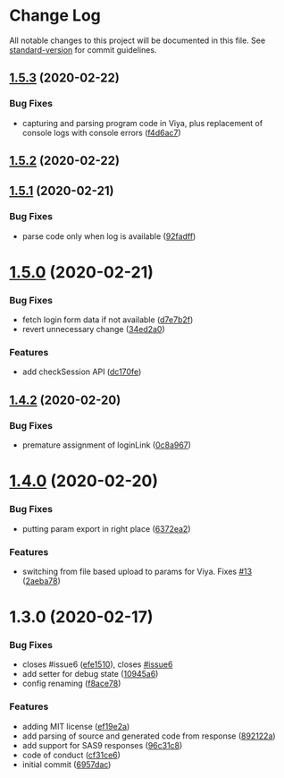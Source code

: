 # Change Log

All notable changes to this project will be documented in this file. See [standard-version](https://github.com/conventional-changelog/standard-version) for commit guidelines.

<a name="1.5.3"></a>
## [1.5.3](https://github.com/macropeople/sasjs/compare/v1.5.2...v1.5.3) (2020-02-22)


### Bug Fixes

* capturing and parsing program code in Viya, plus replacement of console logs with console errors ([f4d6ac7](https://github.com/macropeople/sasjs/commit/f4d6ac7))



<a name="1.5.2"></a>
## [1.5.2](https://github.com/macropeople/sasjs/compare/v1.5.1...v1.5.2) (2020-02-22)



<a name="1.5.1"></a>
## [1.5.1](https://github.com/macropeople/sasjs/compare/v1.5.0...v1.5.1) (2020-02-21)


### Bug Fixes

* parse code only when log is available ([92fadff](https://github.com/macropeople/sasjs/commit/92fadff))



<a name="1.5.0"></a>
# [1.5.0](https://github.com/macropeople/sasjs/compare/v1.4.2...v1.5.0) (2020-02-21)


### Bug Fixes

* fetch login form data if not available ([d7e7b2f](https://github.com/macropeople/sasjs/commit/d7e7b2f))
* revert unnecessary change ([34ed2a0](https://github.com/macropeople/sasjs/commit/34ed2a0))


### Features

* add checkSession API ([dc170fe](https://github.com/macropeople/sasjs/commit/dc170fe))



<a name="1.4.2"></a>
## [1.4.2](https://github.com/macropeople/sasjs/compare/v1.4.0...v1.4.2) (2020-02-20)


### Bug Fixes

* premature assignment of loginLink ([0c8a967](https://github.com/macropeople/sasjs/commit/0c8a967))



<a name="1.4.0"></a>
# [1.4.0](https://github.com/macropeople/sasjs/compare/v1.3.0...v1.4.0) (2020-02-20)


### Bug Fixes

* putting param export in right place ([6372ea2](https://github.com/macropeople/sasjs/commit/6372ea2))


### Features

* switching from file based upload to params for Viya.  Fixes [#13](https://github.com/macropeople/sasjs/issues/13) ([2aeba78](https://github.com/macropeople/sasjs/commit/2aeba78))



<a name="1.3.0"></a>
# 1.3.0 (2020-02-17)


### Bug Fixes

*  closes #issue6 ([efe1510](https://github.com/macropeople/sasjs/commit/efe1510)), closes [#issue6](https://github.com/macropeople/sasjs/issues/issue6)
* add setter for debug state ([10945a6](https://github.com/macropeople/sasjs/commit/10945a6))
* config renaming ([f8ace78](https://github.com/macropeople/sasjs/commit/f8ace78))


### Features

*  adding MIT license ([ef19e2a](https://github.com/macropeople/sasjs/commit/ef19e2a))
* add parsing of source and generated code from response ([892122a](https://github.com/macropeople/sasjs/commit/892122a))
* add support for SAS9 responses ([96c31c8](https://github.com/macropeople/sasjs/commit/96c31c8))
* code of conduct ([cf31ce6](https://github.com/macropeople/sasjs/commit/cf31ce6))
* initial commit ([6957dac](https://github.com/macropeople/sasjs/commit/6957dac))
